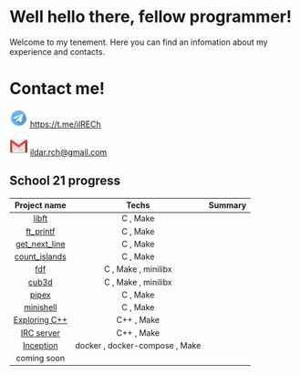 # Well hello there, fellow programmer!

Welcome to my tenement. Here you can find an infomation about my experience and contacts.


# Contact me!
![Alt text](https://github.com/ilRECh/ilRECh/blob/main/Telegram-icon.png) https://t.me/ilRECh

![Alt text](https://github.com/ilRECh/ilRECh/blob/main/Gmail-icon.png) ildar.rch@gmail.com

## School 21 progress

| Project name | Techs | Summary |
|:---:|:----:|:----:|
|[libft]() | C , Make |  |
|[ft_printf]() | C , Make |  |
|[get_next_line]() | C , Make |  |
|[count_islands]() | C , Make |  |
|[fdf]() | C , Make , minilibx |  |
|[cub3d]() | C , Make , minilibx |  |
|[pipex]() | C , Make |  |
|[minishell]() | C , Make |  |
|[Exploring C++]() | C++ , Make |  |
|[IRC server]() | C++ , Make |  |
|[Inception]() | docker , docker-compose , Make |  |
|coming soon|
